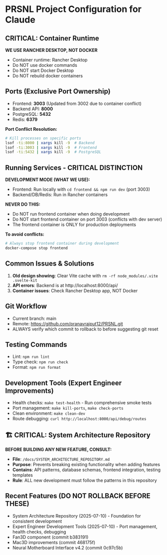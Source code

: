# PRSNL Project Configuration for Claude

## CRITICAL: Container Runtime
**WE USE RANCHER DESKTOP, NOT DOCKER**
- Container runtime: Rancher Desktop
- Do NOT use docker commands
- Do NOT start Docker Desktop
- Do NOT rebuild docker containers

## Ports (Exclusive Port Ownership)
- Frontend: **3003** (Updated from 3002 due to container conflict)
- Backend API: **8000**
- PostgreSQL: **5432**
- Redis: **6379**

**Port Conflict Resolution:**
```bash
# Kill processes on specific ports
lsof -ti:8000 | xargs kill -9  # Backend
lsof -ti:3003 | xargs kill -9  # Frontend
lsof -ti:5432 | xargs kill -9  # PostgreSQL
```

## Running Services - CRITICAL DISTINCTION
**DEVELOPMENT MODE (WHAT WE USE):**
- Frontend: Run locally with `cd frontend && npm run dev` (port 3003)
- Backend/DB/Redis: Run in Rancher containers

**NEVER DO THIS:**
- Do NOT run frontend container when doing development
- Do NOT start frontend container on port 3003 (conflicts with dev server)
- The frontend container is ONLY for production deployments

**To avoid conflicts:**
```bash
# Always stop frontend container during development
docker-compose stop frontend
```

## Common Issues & Solutions
1. **Old design showing**: Clear Vite cache with `rm -rf node_modules/.vite .svelte-kit`
2. **API errors**: Backend is at http://localhost:8000/api/
3. **Container issues**: Check Rancher Desktop app, NOT Docker

## Git Workflow
- Current branch: main
- Remote: https://github.com/pranavrajput12/PRSNL.git
- ALWAYS verify which commit to rollback to before suggesting git reset

## Testing Commands
- Lint: `npm run lint`
- Type check: `npm run check`
- Format: `npm run format`

## Development Tools (Expert Engineer Improvements)
- Health checks: `make test-health` - Run comprehensive smoke tests
- Port management: `make kill-ports`, `make check-ports`
- Clean environment: `make clean-dev`
- Route debugging: `curl http://localhost:8000/api/debug/routes`

## 🏗️ CRITICAL: System Architecture Repository
**BEFORE BUILDING ANY NEW FEATURE, CONSULT:**
- **File**: `/docs/SYSTEM_ARCHITECTURE_REPOSITORY.md`
- **Purpose**: Prevents breaking existing functionality when adding features
- **Contains**: API patterns, database schemas, frontend integration, testing templates
- **Rule**: ALL new development must follow the patterns in this repository

## Recent Features (DO NOT ROLLBACK BEFORE THESE)
- System Architecture Repository (2025-07-10) - Foundation for consistent development
- Expert Engineer Development Tools (2025-07-10) - Port management, health checks, debugging
- Fan3D component (commit b383191)
- Mac3D improvements (commit 468175f)
- Neural Motherboard Interface v4.2 (commit 0c97c5b)